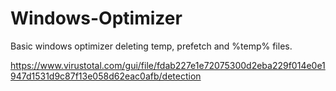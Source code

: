 # Windows-Optimizer

Basic windows optimizer deleting temp, prefetch and %temp% files.

https://www.virustotal.com/gui/file/fdab227e1e72075300d2eba229f014e0e1947d1531d9c87f13e058d62eac0afb/detection

